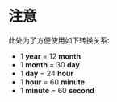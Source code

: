# 注意
此处为了方便使用如下转换关系:
* 1 **year** = 12 **month**
* 1 **month** = 30 **day**
* 1 **day** = 24 **hour**
* 1 **hour** = 60 **minute**
* 1 **minute** = 60 **second**